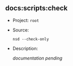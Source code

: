 ## docs:scripts:check

-   Project: `root`
-   Source:

    ```shell
    nsd --check-only
    ```

-   Description:

    _documentation pending_
